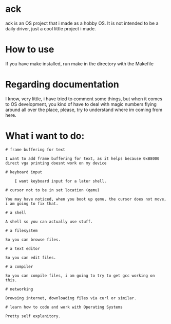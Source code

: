 # ack

ack is an OS project that i made as a hobby OS. It is not intended to be a daily driver, just a cool little project i made.

# How to use

If you have make installed, run make in the directory with the Makefile

# Regarding documentation

I know, very little, i have tried to comment some things, but when it comes to OS development, you kind of have to deal with magic numbers flying around all over the place, please, try to understand where im coming from here.

# What i want to do:

    # frame buffering for text

    I want to add frame buffering for text, as it helps because 0xB8000 direct vga printing doesnt work on my device
    
    # keyboard input

        I want keyboard input for a later shell.

    # cursor not to be in set location (qemu)

    You may have noticed, when you boot up qemu, the cursor does not move, i am going to fix that.

    # a shell

    A shell so you can actually use stuff.

    # a filesystem

    So you can browse files.

    # a text editor

    So you can edit files.

    # a compiler

    So you can compile files, i am going to try to get gcc working on this.

    # networking

    Browsing internet, downloading files via curl or similar.

    # learn how to code and work with Operating Systems

    Pretty self explanitory.

